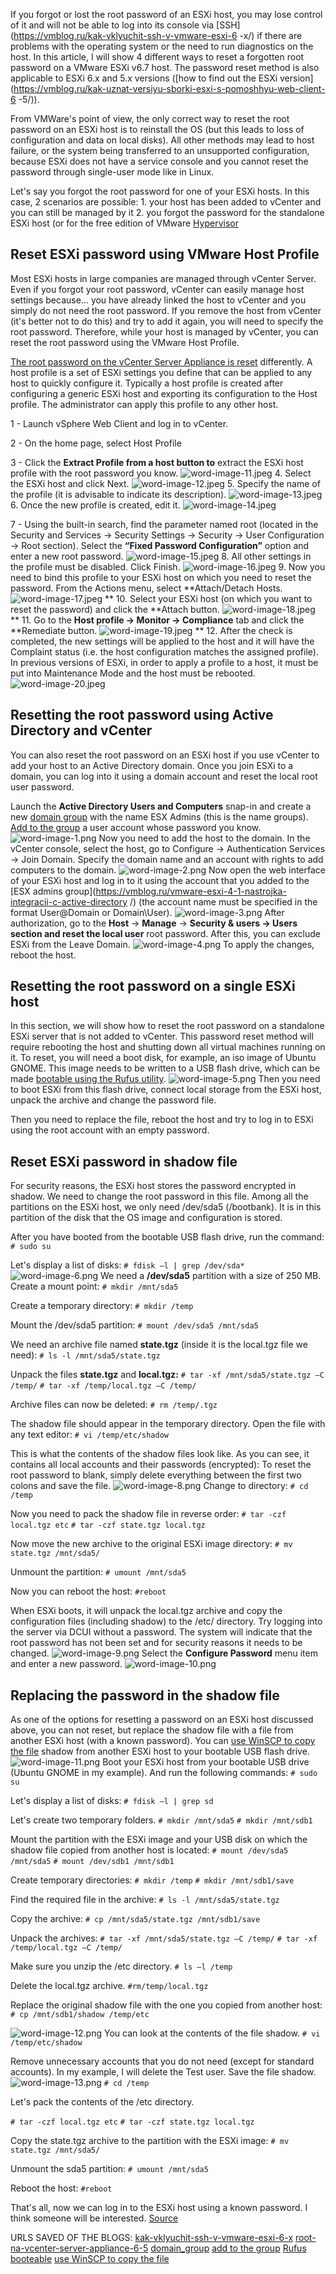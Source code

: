 If you forgot or lost the root password of an ESXi host, you may lose control of it and will not be able to log into its console via [SSH](https://vmblog.ru/kak-vklyuchit-ssh-v-vmware-esxi-6 -x/) if there are problems with the operating system or the need to run diagnostics on the host. In this article, I will show 4 different ways to reset a forgotten root password on a VMware ESXi v6.7 host. The password reset method is also applicable to ESXi 6.x and 5.x versions ([how to find out the ESXi version](https://vmblog.ru/kak-uznat-versiyu-sborki-esxi-s-pomoshhyu-web-client-6 -5/)).

From VMWare's point of view, the only correct way to reset the root password on an ESXi host is to reinstall the OS (but this leads to loss of configuration and data on local disks). All other methods may lead to host failure, or the system being transferred to an unsupported configuration, because ESXi does not have a service console and you cannot reset the password through single-user mode like in Linux.

Let's say you forgot the root password for one of your ESXi hosts. In this case, 2 scenarios are possible: 1. your host has been added to vCenter and you can still be managed by it 2. you forgot the password for the standalone ESXi host (or for the free edition of VMware [Hypervisor](https://vmblog.ru/ustanovka-klyucha-licenzii-na-servere-vmware-esxi/)


## Reset ESXi password using VMware Host Profile

Most ESXi hosts in large companies are managed through vCenter Server. Even if you forgot your root password, vCenter can easily manage host settings because... you have already linked the host to vCenter and you simply do not need the root password. If you remove the host from vCenter (it's better not to do this) and try to add it again, you will need to specify the root password. Therefore, while your host is managed by vCenter, you can reset the root password using the VMware Host Profile. 

[The root password on the vCenter Server Appliance is reset](https://vmblog.ru/kak-sbrosit-parol-root-na-vcenter-server-appliance-6-5/) differently. A host profile is a set of ESXi settings you define that can be applied to any host to quickly configure it. Typically a host profile is created after configuring a generic ESXi host and exporting its configuration to the Host profile. The administrator can apply this profile to any other host.

1 - Launch vSphere Web Client and log in to vCenter.

2 - On the home page, select Host Profile 

3 - Click the **Extract Profile from a host button to** extract the ESXi host profile with the root password you know. ![word-image-11.jpeg](https://vmblog.ru/wp-content/uploads/2019/03/word-image-11.png) 4. Select the ESXi host and click Next. ![word-image-12.jpeg](https://vmblog.ru/wp-content/uploads/2019/03/word-image-12.jpeg) 5. Specify the name of the profile (it is advisable to indicate its description). ![word-image-13.jpeg](https://vmblog.ru/wp-content/uploads/2019/03/word-image-13.jpeg) 6. Once the new profile is created, edit it. ![word-image-14.jpeg](https://vmblog.ru/wp-content/uploads/2019/03/word-image-14.jpeg) 

7 - Using the built-in search, find the parameter named root (located in the Security and Services -> Security Settings -> Security -> User Configuration -> Root section). Select the **“Fixed Password Configuration”** option and enter a new root password. ![word-image-15.jpeg](https://vmblog.ru/wp-content/uploads/2019/03/word-image-15.jpeg) 8. All other settings in the profile must be disabled. Click Finish. ![word-image-16.jpeg](https://vmblog.ru/wp-content/uploads/2019/03/word-image-16.jpeg) 9. Now you need to bind this profile to your ESXi host on which you need to reset the password. From the Actions menu, select **Attach/Detach Hosts. ![word-image-17.jpeg](https://vmblog.ru/wp-content/uploads/2019/03/word-image-17.jpeg) ** 10. Select your ESXi host (on which you want to reset the password) and click the **Attach button. ![word-image-18.jpeg](https://vmblog.ru/wp-content/uploads/2019/03/word-image-18.jpeg) ** 11. Go to the **Host profile -> Monitor -> Compliance** tab and click the **Remediate button. ![word-image-19.jpeg](https://vmblog.ru/wp-content/uploads/2019/03/word-image-19.jpeg) ** 12. After the check is completed, the new settings will be applied to the host and it will have the Complaint status (i.e. the host configuration matches the assigned profile). In previous versions of ESXi, in order to apply a profile to a host, it must be put into Maintenance Mode and the host must be rebooted. ![word-image-20.jpeg](https://vmblog.ru/wp-content/uploads/2019/03/word-image-20.jpeg)
## Resetting the root password using Active Directory and vCenter

You can also reset the root password on an ESXi host if you use vCenter to add your host to an Active Directory domain. Once you join ESXi to a domain, you can log into it using a domain account and reset the local root user password.

Launch the **Active Directory Users and Computers** snap-in and create a new [domain group](https://vmblog.ru/tipy-grupp-active-directory-kak-sozdat-novuyu/) with the name ESX Admins (this is the name groups). [Add to the group](https://vmblog.ru/add-adgroupmember-dobavit-polzovatelya-v-gruppu-ad/) a user account whose 
password you know. ![word-image-1.png](https://vmblog.ru/wp-content/uploads/2019/03/word-image-1.png) Now you need to add the host to the domain. In the vCenter console, select the host, go to Configure -> Authentication Services -> Join Domain. Specify the domain name and an account with rights to add computers to the domain. ![word-image-2.png](https://vmblog.ru/wp-content/uploads/2019/03/word-image-2.png) Now open the web interface of your ESXi host and log in to it using the account that you added to the [ESX admins group](https://vmblog.ru/vmware-esxi-4-1-nastrojka-integracii-c-active-directory /) (the account name must be specified in the format User@Domain or Domain\User). ![word-image-3.png](https://vmblog.ru/wp-content/uploads/2019/03/word-image-3.png) After authorization, go to the **Host** -> **Manage** -> **Security & users -> Users section and reset the local user** root password. After this, you can exclude ESXi from the Leave Domain. ![word-image-4.png](https://vmblog.ru/wp-content/uploads/2019/03/word-image-4.png) To apply the changes, reboot the host. 

## Resetting the root password on a single ESXi host

In this section, we will show how to reset the root password on a standalone ESXi server that is not added to vCenter. This password reset method will require rebooting the host and shutting down all virtual machines running on it. To reset, you will need a boot disk, for example, an iso image of Ubuntu GNOME. This image needs to be written to a USB flash drive, which can be made [bootable using the Rufus utility](https://vmblog.ru/rufus-sozdaem-zagruzochnuyu-usb-fleshku-s-windows/). ![word-image-5.png](https://vmblog.ru/wp-content/uploads/2019/03/word-image-5.png) Then you need to boot ESXi from this flash drive, connect local storage from the ESXi host, unpack the archive and change the password file. 

Then you need to replace the file, reboot the host and try to log in to ESXi using the root account with an empty password. 

## Reset ESXi password in shadow file

For security reasons, the ESXi host stores the password encrypted in shadow. We need to change the root password in this file. Among all the partitions on the ESXi host, we only need /dev/sda5 (/bootbank). It is in this partition of the disk that the OS image and configuration is stored. 

After you have booted from the bootable USB flash drive, run the command: 
`# sudo su` 

Let's display a list of disks: 
`# fdisk –l | grep /dev/sda*` 
![word-image-6.png](https://vmblog.ru/wp-content/uploads/2019/03/word-image-6.png) We need a **/dev/sda5** partition with a size of 250 MB. Create a mount point:
`# mkdir /mnt/sda5` 

Create a temporary directory: 
`# mkdir /temp` 

Mount the /dev/sda5 partition:
`# mount /dev/sda5 /mnt/sda5` 

We need an archive file named **state.tgz** (inside it is the local.tgz file we need):
`# ls -l /mnt/sda5/state.tgz` 

Unpack the files **state.tgz** and **local.tgz:** 
`# tar -xf /mnt/sda5/state.tgz –C /temp/` `# tar -xf /temp/local.tgz –C /temp/` 

Archive files can now be deleted: 
`# rm /temp/.tgz` 

The shadow file should appear in the temporary directory. Open the file with any text editor:
`# vi /temp/etc/shadow` 

This is what the contents of the shadow files look like. As you can see, it contains all local accounts and their passwords (encrypted): To reset the root password to blank, simply delete everything between the first two colons and save the file. ![word-image-8.png](https://vmblog.ru/wp-content/uploads/2019/03/word-image-8.png) Change to directory: `# cd /temp` 

Now you need to pack the shadow file in reverse order:
`# tar -czf local.tgz etc` `# tar -czf state.tgz local.tgz` 

Now move the new archive to the original ESXi image directory: 
`# mv state.tgz /mnt/sda5/` 

Unmount the partition:
`# umount /mnt/sda5` 

Now you can reboot the host:
`#reboot` 

When ESXi boots, it will unpack the local.tgz archive and copy the configuration files (including shadow) to the /etc/ directory. Try logging into the server via DCUI without a password. The system will indicate that the root password has not been set and for security reasons it needs to be changed. ![word-image-9.png](https://vmblog.ru/wp-content/uploads/2019/03/word-image-9.png) Select the **Configure Password** menu item and enter a new password. ![word-image-10.png](https://vmblog.ru/wp-content/uploads/2019/03/word-image-10.png) 

## Replacing the password in the shadow file
As one of the options for resetting a password on an ESXi host discussed above, you can not reset, but replace the shadow file with a file from another ESXi host (with a known password). You can [use WinSCP to copy the file](https://vmblog.ru/kopirovanie-fajlov-mezhdu-vmware-esxi-6-5-i-windows/) shadow from another ESXi host to your bootable USB flash drive. ![word-image-11.png](https://vmblog.ru/wp-content/uploads/2019/03/word-image-11.png) 
Boot your ESXi host from your bootable USB drive (Ubuntu GNOME in my example). And run the following commands: 
`# sudo su` 

Let's display a list of disks: 
`# fdisk –l | grep sd` 

Let's create two temporary folders.
`# mkdir /mnt/sda5` `# mkdir /mnt/sdb1` 

Mount the partition with the ESXi image and your USB disk on which the shadow file copied from another host is located: 
`# mount /dev/sda5 /mnt/sda5` `# mount /dev/sdb1 /mnt/sdb1` 

Create temporary directories: 
`# mkdir /temp` `# mkdir /mnt/sdb1/save`

Find the required file in the archive: 
`# ls -l /mnt/sda5/state.tgz` 

Copy the archive:
`# cp /mnt/sda5/state.tgz /mnt/sdb1/save` 

Unpack the archives: 
`# tar -xf /mnt/sda5/state.tgz –C /temp/` `# tar -xf /temp/local.tgz –C /temp/` 

Make sure you unzip the /etc directory. 
`# ls –l /temp`

Delete the local.tgz archive.
`#rm/temp/local.tgz` 

Replace the original shadow file with the one you copied from another host: 
`# cp /mnt/sdb1/shadow /temp/etc` 

![word-image-12.png](https://vmblog.ru/wp-content/uploads/2019/03/word-image-12.png) You can look at the contents of the file shadow. 
`# vi /temp/etc/shadow` 

Remove unnecessary accounts that you do not need (except for standard accounts). In my example, I will delete the Test user. Save the file shadow. ![word-image-13.png](https://vmblog.ru/wp-content/uploads/2019/03/word-image-13.png) `# cd /temp` 

Let's pack the contents of the /etc directory. 

`# tar -czf local.tgz etc` 
`# tar -czf state.tgz local.tgz` 

Copy the state.tgz archive to the partition with the ESXi image: 
`# mv state.tgz /mnt/sda5/` 

Unmount the sda5 partition: 
`# umount /mnt/sda5` 

Reboot the host:
`#reboot` 

That's all, now we can log in to the ESXi host using a known password. I think someone will be interested. [Source](https://vmblog.ru/sbros-paroyal-root-v-vmware-esxi/)


URLS SAVED OF THE BLOGS:
[kak-vklyuchit-ssh-v-vmware-esxi-6-x](https://web.archive.org/web/20240519102802/https://vmblog.ru/kak-vklyuchit-ssh-v-vmware-esxi-6-x/)
[root-na-vcenter-server-appliance-6-5](https://web.archive.org/web/20230201015324/https://vmblog.ru/kak-sbrosit-parol-root-na-vcenter-server-appliance-6-5/)
[domain_group](https://web.archive.org/web/20230130151253/https://vmblog.ru/tipy-grupp-active-directory-kak-sozdat-novuyu/)
[add to the group](https://web.archive.org/web/20230924074044/https://vmblog.ru/add-adgroupmember-dobavit-polzovatelya-v-gruppu-ad/)
[Rufus booteable](https://web.archive.org/web/20231129051845/https://vmblog.ru/rufus-sozdaem-zagruzochnuyu-usb-fleshku-s-windows/)
[use WinSCP to copy the file](https://web.archive.org/web/20231129061609/https://vmblog.ru/kopirovanie-fajlov-mezhdu-vmware-esxi-6-5-i-windows/)
